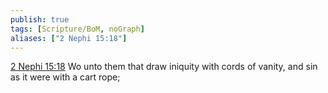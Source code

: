 ```yaml
---
publish: true
tags: [Scripture/BoM, noGraph]
aliases: ["2 Nephi 15:18"]
---
```

[2 Nephi 15:18](https://churchofjesuschrist.org/study/scriptures/bofm/2-ne/15?lang=eng&id=p18#p18) Wo unto them that draw iniquity with cords of vanity, and sin as it were with a cart rope;

